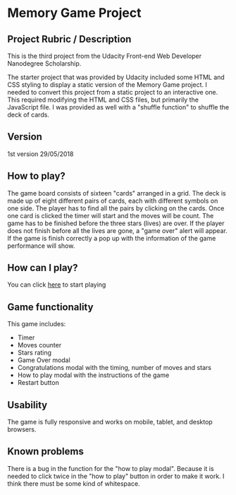 # Memory Game Project


## Project Rubric / Description

This is the third project from the Udacity Front-end Web Developer Nanodegree Scholarship.

The starter project that was provided by Udacity included some HTML and CSS styling to display a static version of the Memory Game project. I needed to convert this project from a static project to an interactive one. This required modifying the HTML and CSS files, but  primarily the JavaScript file.
I was provided as well with a "shuffle function" to shuffle the deck of cards.

## Version
 1st version 29/05/2018

## How to play?
The game board consists of sixteen "cards" arranged in a grid. The deck is made up of eight different pairs of cards, each with different symbols on one side. The player has to find all the pairs by clicking on the cards. Once one card is clicked the timer will start and the moves will be count. The game has to be finished before the three stars (lives) are over. If the player does not finish before all the lives are gone, a "game over" alert will appear. If the game is finish correctly  a pop up with the information of the game performance will show.

## How can I play?
You can click [here](file:///C:/Users/Paola%20TesoritoLi/fend-project-memory-game/index.html) to start playing 


## Game functionality
 This game includes:
 - Timer
 - Moves counter
 - Stars rating
 - Game Over modal
 - Congratulations modal with the timing, number of moves and stars
 - How to play modal with the instructions of the game
 - Restart button

## Usability
  The game is fully responsive and works on mobile, tablet, and  desktop browsers.

## Known problems
  There is a bug in the function for the "how to play modal". Because it is needed to click twice
  in the "how to play" button in order to make it work.
  I think there must be some kind of whitespace.
